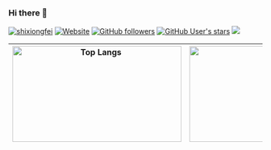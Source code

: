 ### Hi there 👋

<div>
  <a href="https://github.com/shixiongfei"><img src="https://komarev.com/ghpvc/?username=shixiongfei" alt="shixiongfei" /></a>
  <a href="https://shixiongfei.com"><img src="https://img.shields.io/website?url=https%3A%2F%2Fshixiongfei.com" alt="Website"></a>
  <a href="https://github.com/shixiongfei"><img src="https://img.shields.io/github/followers/shixiongfei?style=flat&logo=github" alt="GitHub followers"></a>
  <a href="https://github.com/shixiongfei"><img src="https://img.shields.io/github/stars/shixiongfei?style=flat&logo=github" alt="GitHub User's stars"></a>
  <a href="https://github.com/sponsors/shixiongfei"><img src="https://img.shields.io/badge/Sponsor-%E2%9D%A4-ff69b4?logo=github"/></a>
</div>

| <a href="https://github.com/shixiongfei"><img align="center" src="https://github-readme-stats.vercel.app/api/top-langs/?username=shixiongfei&layout=compact&langs_count=8&hide_border=true&theme=default" alt="Top Langs" width="335" height="190" /></a> | <a href="https://github.com/shixiongfei"><img align="center" src="https://github-readme-stats.vercel.app/api?username=shixiongfei&count_private=true&show_icons=true&hide_border=true&theme=default" alt="Github stats" width="460" height="190" /></a> |
| ------------- | ------------- |
